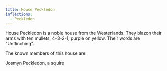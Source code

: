 ```yaml
---
title: House Peckledon
inflections:
  - Peckledon
---
```


House Peckledon is a noble house from the Westerlands. They blazon their arms with ten mullets, 4-3-2-1, purple on yellow. Their words are "Unflinching".

The known members of this house are:

Josmyn Peckledon, a squire


